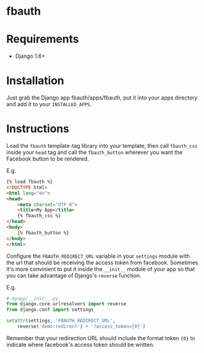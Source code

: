fbauth
======

Requirements
============
* Django 1.6+

Installation
============
Just grab the Django app fbauth/apps/fbauth, put it into your apps directory and
add it to your `INSTALLED_APPS`.

Instructions
============
Load the `fbauth` template-tag library into your template, then call
`fbauth_css` inside your `head` tag and call the `fbauth_button` wherever you
want the Facebook button to be rendered.

E.g.

```html
{% load fbauth %}
<!DOCTYPE html>
<html lang="en">
<head>
    <meta charset="UTF-8">
    <title>My App</title>
    {% fbauth_css %}
</head>
<body>
    {% fbauth_button %}
</body>
</html>
```

Configure the `FBAUTH_REDIRECT_URL` variable in your `settings` module with the
url that should be receiving the access token from facebook. Sometimes it's more
convinient to put it inside the `__init__` module of your app so that you can
take advantage of Django's `reverse` function.

E.g.

```python
# myapp/__init__.py
from django.core.urlresolvers import reverse
from django.conf import settings

setattr(settings, 'FBAUTH_REDIRECT_URL',
    reverse('demo:redirect') + '?access_token={0}')
```

Remember that your redirection URL should include the format token `{0}` to
indicate where facebook's access token should be written.
